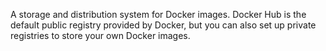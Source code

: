 A storage and distribution system for Docker images. Docker Hub is the default public registry provided by Docker, but you can also set up private registries to store your own Docker images.